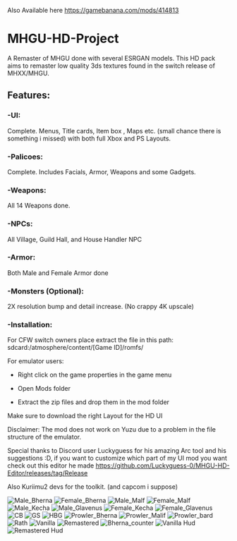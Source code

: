 Also Available here https://gamebanana.com/mods/414813

# MHGU-HD-Project
A Remaster of MHGU done with several ESRGAN models. This HD pack aims to remaster low quality 3ds textures found in the switch release of MHXX/MHGU.

## Features:

### -UI: 
Complete. Menus, Title cards, Item box , Maps etc. (small chance there is something i missed) with both full Xbox and PS Layouts.

### -Palicoes: 
Complete. Includes Facials, Armor, Weapons and some Gadgets.

### -Weapons: 
All 14 Weapons done.

### -NPCs: 
All Village, Guild Hall, and House Handler NPC

### -Armor: 
Both Male and Female Armor done

### -Monsters (Optional): 
2X resolution bump and detail increase.  (No crappy 4K upscale)

### -Installation:
 For CFW switch owners place extract the file in this path: sdcard:/atmosphere/content/[Game ID]/romfs/

For emulator users: 
 * Right click on the game properties in the game menu
 
 * Open Mods folder
 
 * Extract the zip files and drop them in the mod folder 

Make sure to download the right Layout for the HD UI

Disclaimer: The mod does not work on Yuzu due to a problem in the file structure of the emulator.

Special thanks to Discord user Luckyguess for his amazing Arc tool and his suggestions :D, if you want to customize which part of my UI mod you want check out this editor he made https://github.com/Luckyguess-0/MHGU-HD-Editor/releases/tag/Release

Also Kuriimu2 devs for the toolkit. (and capcom i suppose)






![Male_Bherna](https://user-images.githubusercontent.com/118343447/233762700-c84524fe-61a9-4e7c-b78d-8991ec407c0f.png)
![Female_Bherna](https://user-images.githubusercontent.com/118343447/233762686-3f3389e8-aa09-4539-bcd3-60ddd056edec.png)
![Male_Malf](https://user-images.githubusercontent.com/118343447/233762704-8845b956-db3f-466d-aeb5-3f3e687f5218.png)
![Female_Malf](https://user-images.githubusercontent.com/118343447/233762696-d7ba2a64-db27-410f-9c76-3f74ed39ea43.png)
![Male_Kecha](https://user-images.githubusercontent.com/118343447/233762703-aa2c3a15-6418-4c02-9af3-b26d939bf9c5.png)
![Male_Glavenus](https://user-images.githubusercontent.com/118343447/233762702-6dbc339c-d7e2-4d8e-b55a-eb4714e6b8d6.png)
![Female_Kecha](https://user-images.githubusercontent.com/118343447/233762693-c60c844e-2acf-4327-b11b-e07587391eee.png)
![Female_Glavenus](https://user-images.githubusercontent.com/118343447/233762689-e7da5549-22cb-4db2-9fab-56eea839c7e5.png)
![CB](https://user-images.githubusercontent.com/118343447/233762684-522e775c-04b7-4e8d-998e-72c85b275f79.png)
![GS](https://user-images.githubusercontent.com/118343447/233762698-014577bd-cbaa-4c7f-884c-7916fce37618.png)
![HBG](https://user-images.githubusercontent.com/118343447/233762699-9364b13b-89f5-435d-8c4f-d0ec0212f4a4.png)
![Prowler_Bherna](https://user-images.githubusercontent.com/118343447/233762711-ee6291ad-388e-4e6d-82f3-6ba475e726b1.png)
![Prowler_Malif](https://user-images.githubusercontent.com/118343447/233762714-182c911f-8747-42b8-9886-43287ce5fb16.png)
![Prowler_bard](https://user-images.githubusercontent.com/118343447/233762707-9cc391b3-8a59-4ec5-b586-5b5ff87e1aac.png)
![Rath](https://user-images.githubusercontent.com/118343447/233762717-e359c42b-89e1-4451-8ec1-7b8248cf6361.png)
![Vanilla](https://user-images.githubusercontent.com/118343447/233762723-503d5a08-d56b-4658-a3a7-49b34d68c98e.png)
![Remastered](https://user-images.githubusercontent.com/118343447/233762720-83f54ccc-70f1-4c38-8a01-10a3c82e2c51.png)
![Bherna_counter](https://user-images.githubusercontent.com/118343447/233762679-6e389b7f-ac80-4ca3-bda3-16e0cb5d3c84.png)
![Vanilla Hud](https://user-images.githubusercontent.com/118343447/233762722-d87e0d40-7d96-4a78-bc93-6b72502cfe04.png)
![Remastered Hud](https://user-images.githubusercontent.com/118343447/233762719-ca1a00b3-3c04-4aa8-8d55-34ff9d55193b.png)














